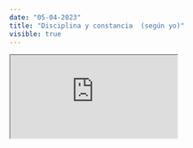 ```yaml
---
date: "05-04-2023"
title: "Disciplina y constancia  (según yo)"
visible: true
---
```

<iframe src="https://www.youtube.com/embed/aN6dsOdvV48" allowfullscreen></iframe>
